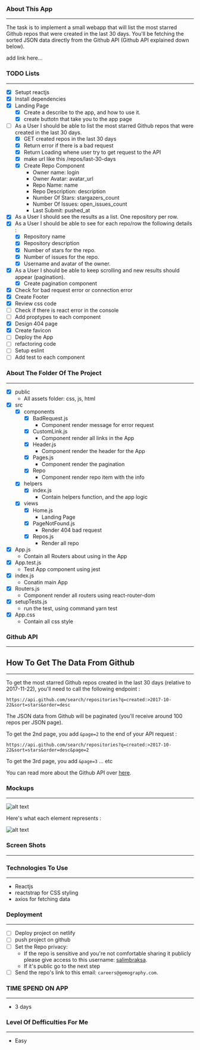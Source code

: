 ### About This App
-------

The task is to implement a small webapp that will list the most starred Github repos that were created in the last 30 days. 
You'll be fetching the sorted JSON data directly from the Github API (Github API explained down below).

add link here...

### TODO Lists
-------

* [x] Setupt reactjs
* [x] Install dependencies
* [x] Landing Page
    * [x] Create a describe to the app, and how to use it.
    * [x] create buttotn that take you to the app page
* [ ] As a User I should be able to list the most starred Github repos that were created in the last 30 days.
    * [x] GET created repos in the last 30 days
    * [x] Return error if there is a bad request
    * [x] Return Loading whene user try to get request to the API
    * [x] make url like this /repos/last-30-days
    * [x] Create Repo Component
        * Owner name: login
        * Owner Avatar: avatar_url
        * Repo Name: name
        * Repo Description: description
        * Number Of Stars: stargazers_count
        * Number Of Issues: open_issues_count
        * Last Submit: pushed_at
* [x] As a User I should see the results as a list. One repository per row. 
* [x] As a User I should be able to see for each repo/row the following details :
  * [x] Repository name
  * [x] Repository description 
  * [x] Number of stars for the repo. 
  * [x] Number of issues for the repo.
  * [x] Username and avatar of the owner. 
* [x] As a User I should be able to keep scrolling and new results should appear (pagination).
    * [x] Create pagination component
* [x] Check for bad request error or connection error
* [x] Create Footer
* [x] Review css code
* [ ] Check if there is react error in the console
* [ ] Add proptypes to each component
* [x] Design 404 page
* [x] Create favicon 
* [ ] Deploy the App
* [ ] refactoring code
* [ ] Setup eslint
* [ ] Add test to each component

### About The Folder Of The Project
-------

* [x] public
    * All assets folder: css, js, html
* [x] src
   * [x] components
        * [x] BadRequest.js
            *  Component render message for error request
        * [x] CustomLink.js
            * Component render all links in the App
        * [x] Header.js
            * Component render the header for the App
        * [x] Pages.js
            * Component render the pagination
        * [x] Repo
            * Component render repo item with the info
   * [x] helpers
        * [x] index.js
            * Contain helpers function, and the app logic
   * [x] views
        * [x] Home.js
            * Landing Page
        * [x] PageNotFound.js
            * Render 404 bad request
        * [x] Repos.js
            * Render all repo
* [x] App.js
    * Contain all Routers about using in the App
* [x] App.test.js
    * Test App component using jest
* [x] index.js
    * Conatin main App
* [x] Routers.js
    * Component render all routers using react-router-dom
* [x] setupTests.js
    * run the test, using command yarn test
* [x] App.css
    * Contain all css style

### Github API
-------

## How To Get The Data From Github 
-------

To get the most starred Github repos created in the last 30 days (relative to 2017-11-22), you'll need to call the following endpoint : 

`https://api.github.com/search/repositories?q=created:>2017-10-22&sort=stars&order=desc`

The JSON data from Github will be paginated (you'll receive around 100 repos per JSON page). 

To get the 2nd page, you add `&page=2` to the end of your API request : 

`https://api.github.com/search/repositories?q=created:>2017-10-22&sort=stars&order=desc&page=2`

To get the 3rd page, you add `&page=3` ... etc

You can read more about the Github API over [here](https://developer.github.com/v3/search/#search-repositories
).

### Mockups
-------

![alt text](https://raw.githubusercontent.com/hiddenfounders/frontend-coding-challenge/master/mockup.png)

Here's what each element represents :

![alt text](https://raw.githubusercontent.com/hiddenfounders/frontend-coding-challenge/master/row_explained.png)

### Screen Shots
-------

### Technologies To Use
-------

* Reactjs
* reactstrap for CSS styling
* axios for fetching data

### Deployment
-------

* [ ] Deploy project on netlify
* [ ] push project on github
* [ ] Set the Repo privacy:
   * If the repo is sensitive and you're not comfortable sharing it publicly please give access to this username: [salimbraksa](https://github.com/salimbraksa).
   * If it's public go to the next step
* [ ] Send the repo's link to this email: `careers@gemography.com`.

### TIME SPEND ON APP
-----

* 3 days

### Level Of Defficulties For Me
-----

* Easy
